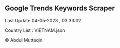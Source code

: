 

## Google Trends Keywords Scraper 
 
Last Update 04-05-2023 , 03:33:02

Country List :
VIETNAM.json



© Abdul Muttaqin 
